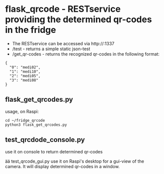 # flask_qrcode - RESTservice providing the determined qr-codes in the fridge
* The RESTservice can be accessed via http://<raspi-ip>:1337
* /test - returns a simple static json-test
* /get_qr-codes - returns the recognized qr-codes in the following format:
```
{
  "0": "medi02", 
  "1": "medi10", 
  "2": "medi05", 
  "3": "medi08"
}
```

## flask_get_qrcodes.py
usage, on Raspi: 
```
cd ~/fridge_qrcode
python3 flask_get_qrcodes.py
```


## test_qrcdode_console.py
use it on console to return determined qr-codes

ää test_qrcode_gui.py
use it on Raspi's desktop for a gui-view of the camera. It will display determined qr-codes in a window.

